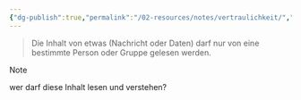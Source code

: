 ```yaml
---
{"dg-publish":true,"permalink":"/02-resources/notes/vertraulichkeit/","tags":["it-sicherheit"],"updated":"2024-10-05T01:08:57.000+02:00"}
---
```


>Die Inhalt von etwas (Nachricht oder Daten) darf nur von eine bestimmte Person oder Gruppe gelesen werden.

>[!note]
>wer darf diese Inhalt lesen und verstehen?